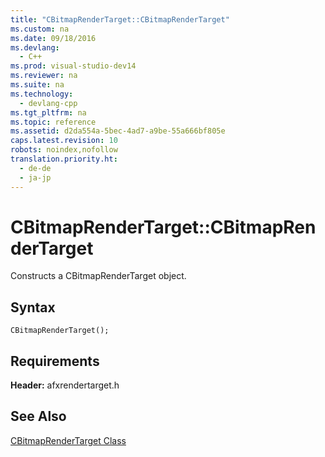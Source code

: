 ```yaml
---
title: "CBitmapRenderTarget::CBitmapRenderTarget"
ms.custom: na
ms.date: 09/18/2016
ms.devlang: 
  - C++
ms.prod: visual-studio-dev14
ms.reviewer: na
ms.suite: na
ms.technology: 
  - devlang-cpp
ms.tgt_pltfrm: na
ms.topic: reference
ms.assetid: d2da554a-5bec-4ad7-a9be-55a666bf805e
caps.latest.revision: 10
robots: noindex,nofollow
translation.priority.ht: 
  - de-de
  - ja-jp
---
```

# CBitmapRenderTarget::CBitmapRenderTarget
Constructs a CBitmapRenderTarget object.  
  
## Syntax  
  
```  
CBitmapRenderTarget();  
```  
  
## Requirements  
 **Header:** afxrendertarget.h  
  
## See Also  
 [CBitmapRenderTarget Class](../vs140/CBitmapRenderTarget-Class.md)